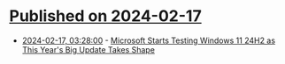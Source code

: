 # [Published on 2024-02-17](index.md)

* [2024-02-17, 03:28:00](https://soylentnews.org/article.pl?sid=24/02/16/0129233&from=rss) - [Microsoft Starts Testing Windows 11 24H2 as This Year's Big Update Takes Shape](https://soylentnews.org/article.pl?sid=24/02/16/0129233&from=rss)
